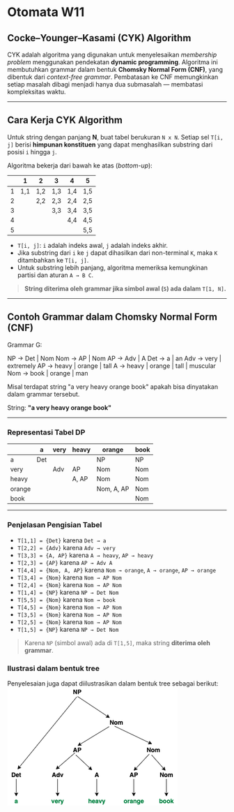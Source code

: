 # Otomata W11

## Cocke–Younger–Kasami (CYK) Algorithm

CYK adalah algoritma yang digunakan untuk menyelesaikan *membership problem* menggunakan pendekatan **dynamic programming**. Algoritma ini membutuhkan grammar dalam bentuk **Chomsky Normal Form (CNF)**, yang dibentuk dari *context-free grammar*. Pembatasan ke CNF memungkinkan setiap masalah dibagi menjadi hanya dua submasalah — membatasi kompleksitas waktu.

---

## Cara Kerja CYK Algorithm

Untuk string dengan panjang **N**, buat tabel berukuran `N x N`. Setiap sel `T[i, j]` berisi **himpunan konstituen** yang dapat menghasilkan substring dari posisi `i` hingga `j`.

Algoritma bekerja dari bawah ke atas (*bottom-up*):

|     | 1   | 2   | 3   | 4   | 5   |
|-----|-----|-----|-----|-----|-----|
| 1   | 1,1 | 1,2 | 1,3 | 1,4 | 1,5 |
| 2   |     | 2,2 | 2,3 | 2,4 | 2,5 |
| 3   |     |     | 3,3 | 3,4 | 3,5 |
| 4   |     |     |     | 4,4 | 4,5 |
| 5   |     |     |     |     | 5,5 |

- `T[i, j]`: `i` adalah indeks awal, `j` adalah indeks akhir.
- Jika substring dari `i` ke `j` dapat dihasilkan dari non-terminal `K`, maka `K` ditambahkan ke `T[i, j]`.
- Untuk substring lebih panjang, algoritma memeriksa kemungkinan partisi dan aturan `A → B C`.

> **String diterima oleh grammar jika simbol awal (`S`) ada dalam `T[1, N]`.**

---

## Contoh Grammar dalam Chomsky Normal Form (CNF)

Grammar G:

NP   → Det | Nom
Nom  → AP | Nom 
AP   → Adv | A 
Det  → a | an
Adv  → very | extremely
AP   → heavy | orange | tall
A    → heavy | orange | tall | muscular
Nom  → book | orange | man


Misal terdapat string "a very heavy orange book" apakah bisa dinyatakan dalam grammar tersebut.


String: **"a very heavy orange book"**

---

### Representasi Tabel DP

|         | a   | very | heavy      | orange           | book    |
|---------|-----|------|------------|------------------|---------|
| a       | Det |      |            | NP               | NP      |
| very    |     | Adv  | AP         | Nom              | Nom     |
| heavy   |     |      | A, AP      | Nom              | Nom     |
| orange  |     |      |            | Nom, A, AP       | Nom     |
| book    |     |      |            |                  | Nom     |

---

### Penjelasan Pengisian Tabel

- `T[1,1] = {Det}` karena `Det → a`
- `T[2,2] = {Adv}` karena `Adv → very`
- `T[3,3] = {A, AP}` karena `A → heavy`, `AP → heavy`
- `T[2,3] = {AP}` karena `AP → Adv A`
- `T[4,4] = {Nom, A, AP}` karena `Nom → orange`, `A → orange`, `AP → orange`
- `T[3,4] = {Nom}` karena `Nom → AP Nom`
- `T[2,4] = {Nom}` karena `Nom → AP Nom`
- `T[1,4] = {NP}` karena `NP → Det Nom`
- `T[5,5] = {Nom}` karena `Nom → book`
- `T[4,5] = {Nom}` karena `Nom → AP Nom`
- `T[3,5] = {Nom}` karena `Nom → AP Nom`
- `T[2,5] = {Nom}` karena `Nom → AP Nom`
- `T[1,5] = {NP}` karena `NP → Det Nom`

> Karena `NP` (simbol awal) ada di `T[1,5]`, maka string **diterima oleh grammar**.


### Ilustrasi dalam bentuk tree
Penyelesaian juga dapat diilustrasikan dalam bentuk tree sebagai berikut:
![solution-tree](CYKFirstExample.png)